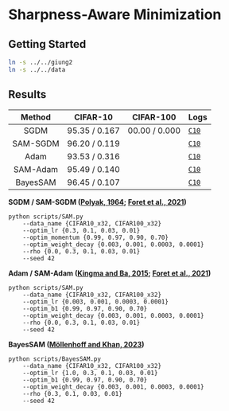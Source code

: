 # Sharpness-Aware Minimization

## Getting Started
```bash
ln -s ../../giung2
ln -s ../../data
```

## Results

| Method   | CIFAR-10      | CIFAR-100     | Logs |
| :-:      | :-:           | :-:           | :-   |
| SGDM     | 95.35 / 0.167 | 00.00 / 0.000 | [`C10`](./save/CIFAR10_x32/R20x4-BN-ReLU/SGDM/bs-0256_ne-0200_lr-0.03_mo-0.90_wd-0.0030_rho-0.0000_fp32/42/20230207084455.log)
| SAM-SGDM | 96.20 / 0.119 |               | [`C10`](./save/CIFAR10_x32/R20x4-BN-ReLU/SAM/bs-0256_ne-0200_lr-0.10_mo-0.90_wd-0.0010_rho-0.3000_fp32/42/20230207023915.log)
| Adam     | 93.53 / 0.316 |               | [`C10`](./save/CIFAR10_x32/R20x4-BN-ReLU/Adam/bs-0256_ne-0200_lr-0.0010_b1-0.9700_b2-0.9990_wd-0.0001_rho-0.0000_fp32/42/20230208152048.log)
| SAM-Adam | 95.49 / 0.140 |               | [`C10`](./save/CIFAR10_x32/R20x4-BN-ReLU/SAM-Adam/bs-0256_ne-0200_lr-0.0003_b1-0.7000_b2-0.9990_wd-0.0010_rho-0.3000_fp32/42/20230208082743.log)
| BayesSAM | 96.45 / 0.107 |               | [`C10`](./save/CIFAR10_x32/R20x4-BN-ReLU/BayesSAM/bs-0256_ne-0200_lr-0.30_b1-0.900_b2-0.999_wd-0.0003_eps-1e-1_rho-0.1000_factor-1.0_fp32/42/20230210182542.log)

**SGDM / SAM-SGDM ([Polyak, 1964](https://www.sciencedirect.com/science/article/abs/pii/0041555364901375); [Foret et al., 2021](https://arxiv.org/abs/2010.01412))**
```
python scripts/SAM.py
    --data_name {CIFAR10_x32, CIFAR100_x32}
    --optim_lr {0.3, 0.1, 0.03, 0.01}
    --optim_momentum {0.99, 0.97, 0.90, 0.70}
    --optim_weight_decay {0.003, 0.001, 0.0003, 0.0001}
    --rho {0.0, 0.3, 0.1, 0.03, 0.01}
    --seed 42
```

**Adam / SAM-Adam ([Kingma and Ba, 2015](https://arxiv.org/abs/1412.6980); [Foret et al., 2021](https://arxiv.org/abs/2010.01412))**
```
python scripts/SAM.py
    --data_name {CIFAR10_x32, CIFAR100_x32}
    --optim_lr {0.003, 0.001, 0.0003, 0.0001}
    --optim_b1 {0.99, 0.97, 0.90, 0.70}
    --optim_weight_decay {0.003, 0.001, 0.0003, 0.0001}
    --rho {0.0, 0.3, 0.1, 0.03, 0.01}
    --seed 42
```

**BayesSAM ([Möllenhoff and Khan, 2023](https://arxiv.org/abs/2210.01620))**
```
python scripts/BayesSAM.py
    --data_name {CIFAR10_x32, CIFAR100_x32}
    --optim_lr {1.0, 0.3, 0.1, 0.03, 0.01}
    --optim_b1 {0.99, 0.97, 0.90, 0.70}
    --optim_weight_decay {0.003, 0.001, 0.0003, 0.0001}
    --rho {0.3, 0.1, 0.03, 0.01}
    --seed 42
```
